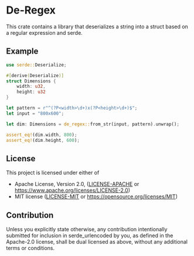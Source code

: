 # De-Regex

This crate contains a library that deserializes a string into a struct based on a regular expression and serde.

## Example

```rust
use serde::Deserialize;

#[derive(Deserialize)]
struct Dimensions {
    width: u32,
    height: u32
}

let pattern = r"^(?P<width>\d+)x(?P<height>\d+)$";
let input = "800x600";

let dim: Dimensions = de_regex::from_str(input, pattern).unwrap();

assert_eq!(dim.width, 800);
assert_eq!(dim.height, 600);
```

## License

This project is licensed under either of

* Apache License, Version 2.0, ([LICENSE-APACHE](LICENSE-APACHE) or https://www.apache.org/licenses/LICENSE-2.0)
* MIT license ([LICENSE-MIT](LICENSE-MIT) or https://opensource.org/licenses/MIT)

## Contribution

Unless you explicitly state otherwise, any contribution intentionally submitted for inclusion in serde_urlencoded by you, as defined in the Apache-2.0 license, shall be dual licensed as above, without any additional terms or conditions.
